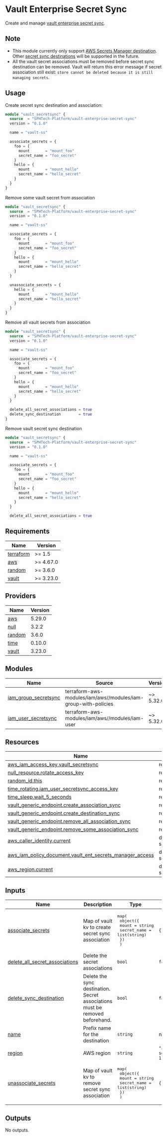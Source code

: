 # Vault Enterprise Secret Sync

Create and manage [vault enterprise secret sync](https://developer.hashicorp.com/vault/docs/sync). 

## Note
- This module currently only support [AWS Secrets Manager destination](https://developer.hashicorp.com/vault/docs/sync/awssm). Other [secret sync destinations](https://developer.hashicorp.com/vault/docs/sync#destinations) will be supported in the future.
- All the vault secret associations must be removed before secret sync destination can be removed. Vault will return this error message if secret association still exist: `store cannot be deleted because it is still managing secrets`.

## Usage
Create secret sync destination and association:
```terraform
module "vault_secretsync" {
  source  = "SPHTech-Platform/vault-enterprise-secret-sync"
  version = "0.1.0"

  name = "vault-ss"

  associate_secrets = {
    foo = {
      mount       = "mount_foo"
      secret_name = "foo_secret"
    }
    hello = {
      mount       = "mount_hello"
      secret_name = "hello_secret"
    }
  }
}
```

Remove some vault secret from association
```terraform
module "vault_secretsync" {
  source  = "SPHTech-Platform/vault-enterprise-secret-sync"
  version = "0.1.0"

  name = "vault-ss"

  associate_secrets = {
    foo = {
      mount       = "mount_foo"
      secret_name = "foo_secret"
    }
    hello = {
      mount       = "mount_hello"
      secret_name = "hello_secret"
    }
  }

  unassociate_secrets = {
    hello = {
      mount       = "mount_hello"
      secret_name = "hello_secret"
    }
  }
}
```

Remove all vault secrets from association
```terraform
module "vault_secretsync" {
  source  = "SPHTech-Platform/vault-enterprise-secret-sync"
  version = "0.1.0"

  name = "vault-ss"

  associate_secrets = {
    foo = {
      mount       = "mount_foo"
      secret_name = "foo_secret"
    }
    hello = {
      mount       = "mount_hello"
      secret_name = "hello_secret"
    }
  }

  delete_all_secret_associations = true
  delete_sync_destination	     = true
}
```

Remove vault secret sync destination
```terraform
module "vault_secretsync" {
  source  = "SPHTech-Platform/vault-enterprise-secret-sync"
  version = "0.1.0"

  name = "vault-ss"

  associate_secrets = {
    foo = {
      mount       = "mount_foo"
      secret_name = "foo_secret"
    }
    hello = {
      mount       = "mount_hello"
      secret_name = "hello_secret"
    }
  }

  delete_all_secret_associations = true
```

<!-- BEGIN_TF_DOCS -->
## Requirements

| Name | Version |
|------|---------|
| <a name="requirement_terraform"></a> [terraform](#requirement\_terraform) | >= 1.5 |
| <a name="requirement_aws"></a> [aws](#requirement\_aws) | >= 4.67.0 |
| <a name="requirement_random"></a> [random](#requirement\_random) | >= 3.6.0 |
| <a name="requirement_vault"></a> [vault](#requirement\_vault) | >= 3.23.0 |

## Providers

| Name | Version |
|------|---------|
| <a name="provider_aws"></a> [aws](#provider\_aws) | 5.29.0 |
| <a name="provider_null"></a> [null](#provider\_null) | 3.2.2 |
| <a name="provider_random"></a> [random](#provider\_random) | 3.6.0 |
| <a name="provider_time"></a> [time](#provider\_time) | 0.10.0 |
| <a name="provider_vault"></a> [vault](#provider\_vault) | 3.23.0 |

## Modules

| Name | Source | Version |
|------|--------|---------|
| <a name="module_iam_group_secretsync"></a> [iam\_group\_secretsync](#module\_iam\_group\_secretsync) | terraform-aws-modules/iam/aws//modules/iam-group-with-policies | ~> 5.32.0 |
| <a name="module_iam_user_secretsync"></a> [iam\_user\_secretsync](#module\_iam\_user\_secretsync) | terraform-aws-modules/iam/aws//modules/iam-user | ~> 5.32.0 |

## Resources

| Name | Type |
|------|------|
| [aws_iam_access_key.vault_secretsync](https://registry.terraform.io/providers/hashicorp/aws/latest/docs/resources/iam_access_key) | resource |
| [null_resource.rotate_access_key](https://registry.terraform.io/providers/hashicorp/null/latest/docs/resources/resource) | resource |
| [random_id.this](https://registry.terraform.io/providers/hashicorp/random/latest/docs/resources/id) | resource |
| [time_rotating.iam_user_secretsync_access_key](https://registry.terraform.io/providers/hashicorp/time/latest/docs/resources/rotating) | resource |
| [time_sleep.wait_5_seconds](https://registry.terraform.io/providers/hashicorp/time/latest/docs/resources/sleep) | resource |
| [vault_generic_endpoint.create_association_sync](https://registry.terraform.io/providers/hashicorp/vault/latest/docs/resources/generic_endpoint) | resource |
| [vault_generic_endpoint.create_destination_sync](https://registry.terraform.io/providers/hashicorp/vault/latest/docs/resources/generic_endpoint) | resource |
| [vault_generic_endpoint.remove_all_association_sync](https://registry.terraform.io/providers/hashicorp/vault/latest/docs/resources/generic_endpoint) | resource |
| [vault_generic_endpoint.remove_some_association_sync](https://registry.terraform.io/providers/hashicorp/vault/latest/docs/resources/generic_endpoint) | resource |
| [aws_caller_identity.current](https://registry.terraform.io/providers/hashicorp/aws/latest/docs/data-sources/caller_identity) | data source |
| [aws_iam_policy_document.vault_ent_secrets_manager_access](https://registry.terraform.io/providers/hashicorp/aws/latest/docs/data-sources/iam_policy_document) | data source |
| [aws_region.current](https://registry.terraform.io/providers/hashicorp/aws/latest/docs/data-sources/region) | data source |

## Inputs

| Name | Description | Type | Default | Required |
|------|-------------|------|---------|:--------:|
| <a name="input_associate_secrets"></a> [associate\_secrets](#input\_associate\_secrets) | Map of vault kv to create secret sync association | <pre>map(<br>    object({<br>      mount       = string<br>      secret_name = list(string)<br>    })<br>  )</pre> | `{}` | no |
| <a name="input_delete_all_secret_associations"></a> [delete\_all\_secret\_associations](#input\_delete\_all\_secret\_associations) | Delete the secret associations | `bool` | `false` | no |
| <a name="input_delete_sync_destination"></a> [delete\_sync\_destination](#input\_delete\_sync\_destination) | Delete the sync destination. Secret associations must be removed beforehand. | `bool` | `false` | no |
| <a name="input_name"></a> [name](#input\_name) | Prefix name for the destination | `string` | n/a | yes |
| <a name="input_region"></a> [region](#input\_region) | AWS region | `string` | `"ap-southeast-1"` | no |
| <a name="input_unassociate_secrets"></a> [unassociate\_secrets](#input\_unassociate\_secrets) | Map of vault kv to remove secret sync association | <pre>map(<br>    object({<br>      mount       = string<br>      secret_name = list(string)<br>    })<br>  )</pre> | `{}` | no |

## Outputs

No outputs.
<!-- END_TF_DOCS -->
